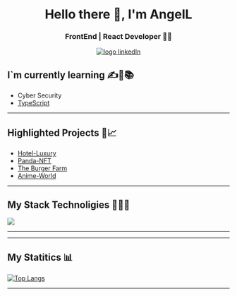 <h1 align="center">Hello there 👋, I'm AngelL</h1>

<h3 align="center" >FrontEnd | React Developer  👨‍💻</h3>

<div style="display: flex; justify-content: center; align-items: center">
	<a href="https://www.linkedin.com/in/angel-luis-landkoer-b41698236/ target="_blank"><img alt="logo linkedIn"	src="https://img.shields.io/badge/-LinkedIn-blue?style=flat&logo=Linkedin&logoColor=white"></a>
</div>


##  I`m currently learning  ✍👦📚
- Cyber Security
- [TypeScript](https://www.typescriptlang.org/ "TypeScript")
---

## Highlighted Projects 📂📈
- [Hotel-Luxury](https://github.com/Angel-Landkoer/hotel-Luxury "Hotel-Luxury")
- [Panda-NFT](https://github.com/Angel-Landkoer/Panda-NFT "Panda-NFT")
- [The Burger Farm](https://github.com/Angel-Landkoer/The-burger-farm "The Burger Farm")
- [Anime-World](https://github.com/Angel-Landkoer/Anime-World "Anime-World")

---

## My Stack Technoligies 👨‍💻🔥
  <img src="https://skillicons.dev/icons?i=html,css,javascript,react,tailwind,redux,nodejs,expressjs,sqlite,git,linux" />

---

---

## My Statitics 📊

[![Top Langs](https://github-readme-stats.vercel.app/api/top-langs/?username=Angel-Landkoer)](https://github.com/Angel-Landkoer?tab=repositories)

---
